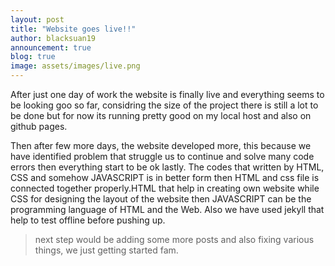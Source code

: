 ```yaml
---
layout: post
title: "Website goes live!!"
author: blacksuan19
announcement: true
blog: true
image: assets/images/live.png
---
```


<p>After just one day of work the website is finally live and everything seems to be looking goo so far, considring the size of the project there is still a lot to be done but for now its running pretty good on my local host and also on github pages.</p>

<p>Then after few more  days, the website developed more, this because we have identified problem that struggle us to continue and solve many code errors then everything start to be ok lastly. The codes that written  by HTML, CSS and somehow JAVASCRIPT is in better form then HTML and css file is connected together properly.HTML that help in creating own website while CSS for designing the layout of the website then JAVASCRIPT can be the programming language of HTML and the Web. Also we have used jekyll that help to test offline before pushing up.</p>

> next step would be adding some more posts and also fixing various things, we just getting started fam.
